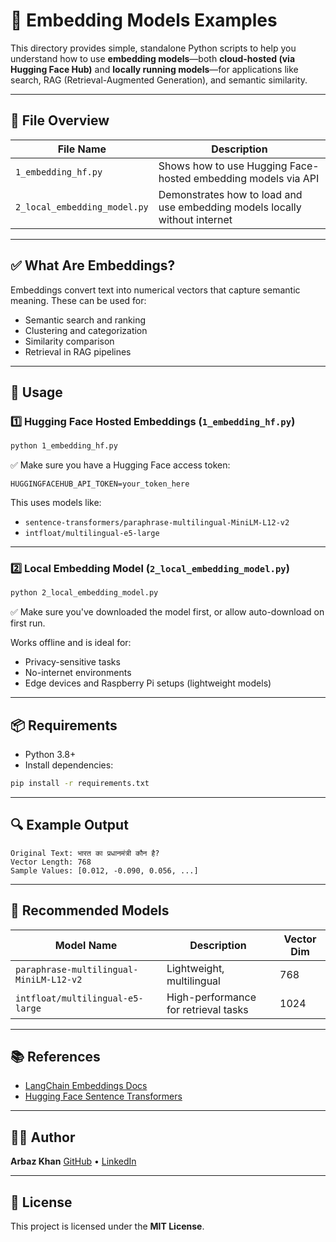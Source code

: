 # 🧠 Embedding Models Examples

This directory provides simple, standalone Python scripts to help you understand how to use **embedding models**—both **cloud-hosted (via Hugging Face Hub)** and **locally running models**—for applications like search, RAG (Retrieval-Augmented Generation), and semantic similarity.

---

## 📂 File Overview

| File Name                  | Description                                                            |
|---------------------------|------------------------------------------------------------------------|
| `1_embedding_hf.py`       | Shows how to use Hugging Face-hosted embedding models via API          |
| `2_local_embedding_model.py` | Demonstrates how to load and use embedding models locally without internet |

---

## ✅ What Are Embeddings?

Embeddings convert text into numerical vectors that capture semantic meaning. These can be used for:

- Semantic search and ranking  
- Clustering and categorization  
- Similarity comparison  
- Retrieval in RAG pipelines

---

## 🚀 Usage

### 1️⃣ Hugging Face Hosted Embeddings (`1_embedding_hf.py`)

```bash
python 1_embedding_hf.py
````

✅ Make sure you have a Hugging Face access token:

```env
HUGGINGFACEHUB_API_TOKEN=your_token_here
```

This uses models like:

* `sentence-transformers/paraphrase-multilingual-MiniLM-L12-v2`
* `intfloat/multilingual-e5-large`

---

### 2️⃣ Local Embedding Model (`2_local_embedding_model.py`)

```bash
python 2_local_embedding_model.py
```

✅ Make sure you've downloaded the model first, or allow auto-download on first run.

Works offline and is ideal for:

* Privacy-sensitive tasks
* No-internet environments
* Edge devices and Raspberry Pi setups (lightweight models)

---

## 📦 Requirements

* Python 3.8+
* Install dependencies:

```bash
pip install -r requirements.txt
```

---

## 🔍 Example Output

```text
Original Text: भारत का प्रधानमंत्री कौन है?
Vector Length: 768
Sample Values: [0.012, -0.090, 0.056, ...]
```

---

## 🧠 Recommended Models

| Model Name                              | Description                          | Vector Dim |
| --------------------------------------- | ------------------------------------ | ---------- |
| `paraphrase-multilingual-MiniLM-L12-v2` | Lightweight, multilingual            | 768        |
| `intfloat/multilingual-e5-large`        | High-performance for retrieval tasks | 1024       |

---

## 📚 References

* [LangChain Embeddings Docs](https://docs.langchain.com/docs/components/embeddings)
* [Hugging Face Sentence Transformers](https://huggingface.co/sentence-transformers)

---

## 🧑‍💻 Author

**Arbaz Khan**
[GitHub](https://github.com/Arbazkhan-cs) • [LinkedIn](https://www.linkedin.com/in/arbazkhan-cs/)

---

## 📄 License

This project is licensed under the **MIT License**.
